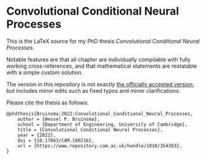 # Convolutional Conditional Neural Processes

This is the LaTeX source for my PhD thesis _Convolutional Conditional Neural Processes_.

Notable features are that all chapter are individually compilable with fully working cross-references,
and that mathematical statements are restatable with a simple custom solution. 

The version in this repository is not exactly
[the officially accepted version](https://www.repository.cam.ac.uk/handle/1810/354383),
but includes minor edits such as fixed typos and minor clarifications.

Please cite the thesis as follows:

```
@phdthesis{Bruinsma:2022:Convolutional_Conditional_Neural_Processes,
    author = {Wessel P. Bruinsma},
    school = {Department of Engineering, University of Cambridge},
    title = {Convolutional Conditional Neural Processes},
    year = {2022},
    doi = {10.17863/CAM.100216},
    url = {https://www.repository.cam.ac.uk/handle/1810/354383},
}
```

